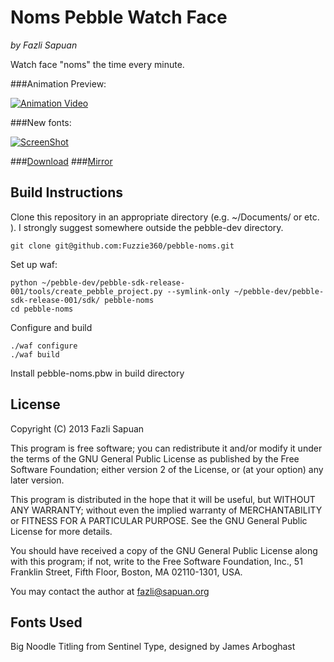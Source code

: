 # Noms Pebble Watch Face
_by Fazli Sapuan_

Watch face "noms" the time every minute.

###Animation Preview:

[![Animation Video](http://i.imgur.com/3HpHOF2.png)](http://youtu.be/1eEoC9VkqDo)

###New fonts:

[![ScreenShot](http://i.imgur.com/uTbNOzm.png)](http://imgur.com/uTbNOzm)

###[Download](http://repo.fuzzie.sg/pebble/noms/pebble-noms-1.1.pbw)
###[Mirror](http://d.pr/f/oqEl)

## Build Instructions

Clone this repository in an appropriate directory (e.g. ~/Documents/ or etc. ). I strongly suggest somewhere outside the pebble-dev directory.

	git clone git@github.com:Fuzzie360/pebble-noms.git

Set up waf:

	python ~/pebble-dev/pebble-sdk-release-001/tools/create_pebble_project.py --symlink-only ~/pebble-dev/pebble-sdk-release-001/sdk/ pebble-noms
	cd pebble-noms

Configure and build

	./waf configure
	./waf build

Install pebble-noms.pbw in build directory

## License

Copyright (C) 2013  Fazli Sapuan

This program is free software; you can redistribute it and/or
modify it under the terms of the GNU General Public License
as published by the Free Software Foundation; either version 2
of the License, or (at your option) any later version.

This program is distributed in the hope that it will be useful,
but WITHOUT ANY WARRANTY; without even the implied warranty of
MERCHANTABILITY or FITNESS FOR A PARTICULAR PURPOSE.  See the
GNU General Public License for more details.

You should have received a copy of the GNU General Public License
along with this program; if not, write to the Free Software
Foundation, Inc., 51 Franklin Street, Fifth Floor, Boston, MA  02110-1301, USA.

You may contact the author at fazli@sapuan.org

## Fonts Used

Big Noodle Titling from Sentinel Type, designed by James Arboghast